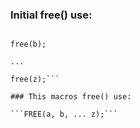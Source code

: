 ### Initial free() use:

```free(a);

free(b);

...

free(z);```

### This macros free() use:

```FREE(a, b, ... z);```
